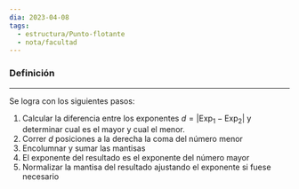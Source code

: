 ```yaml
---
dia: 2023-04-08
tags:
  - estructura/Punto-flotante
  - nota/facultad
---
```

### Definición
---
Se logra con los siguientes pasos:
1) Calcular la diferencia entre los exponentes $d = |\text{Exp}_1 - \text{Exp}_2|$ y determinar cual es el mayor y cual el menor.
2) Correr $d$ posiciones a la derecha la coma del número menor
3) Encolumnar y sumar las mantisas
4) El exponente del resultado es el exponente del número mayor
5) Normalizar la mantisa del resultado ajustando el exponente si fuese necesario